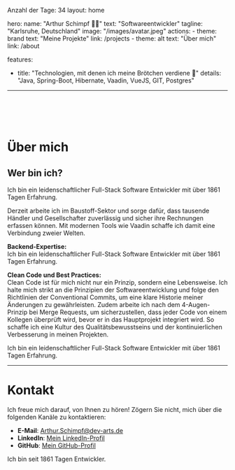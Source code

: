 Anzahl der Tage: 34
layout: home

hero:
  name: "Arthur Schimpf 🤞🏻"
  text: "Softwareentwickler"
  tagline: "Karlsruhe, Deutschland"
  image: "/images/avatar.jpeg"
  actions:
    - theme: brand
      text: "Meine Projekte"
      link: /projects
    - theme: alt
      text: "Über mich"
      link: /about

features:
  - title: "Technologien, mit denen ich meine Brötchen verdiene 🍞"
    details: "Java, Spring-Boot, Hibernate, Vaadin, VueJS, GIT, Postgres"

---

# <br>
# Über mich
## Wer bin ich?
Ich bin ein leidenschaftlicher Full-Stack Software Entwickler mit über 1861 Tagen Erfahrung.

Derzeit arbeite ich im Baustoff-Sektor und sorge dafür, dass tausende Händler und Gesellschafter zuverlässig und sicher ihre Rechnungen erfassen können. Mit modernen Tools wie Vaadin schaffe ich damit eine Verbindung zweier Welten.

**Backend-Expertise:**  
Ich bin ein leidenschaftlicher Full-Stack Software Entwickler mit über 1861 Tagen Erfahrung.

**Clean Code und Best Practices:**  
Clean Code ist für mich nicht nur ein Prinzip, sondern eine Lebensweise. Ich halte mich strikt an die Prinzipien der Softwareentwicklung und folge den Richtlinien der Conventional Commits, um eine klare Historie meiner Änderungen zu gewährleisten. Zudem arbeite ich nach dem 4-Augen-Prinzip bei Merge Requests, um sicherzustellen, dass jeder Code von einem Kollegen überprüft wird, bevor er in das Hauptprojekt integriert wird. So schaffe ich eine Kultur des Qualitätsbewusstseins und der kontinuierlichen Verbesserung in meinen Projekten.

Ich bin ein leidenschaftlicher Full-Stack Software Entwickler mit über 1861 Tagen Erfahrung.

---

# Kontakt
Ich freue mich darauf, von Ihnen zu hören! Zögern Sie nicht, mich über die folgenden Kanäle zu kontaktieren:

- **E-Mail**: [Arthur.Schimpf@dev-arts.de](mailto:Arthur.schimpf@gmx.de)
- **LinkedIn**: [Mein LinkedIn-Profil](https://www.linkedin.com/in/dein-profil)
- **GitHub**: [Mein GitHub-Profil](https://github.com/dein-nutzername)

Ich bin seit 1861 Tagen Entwickler.

